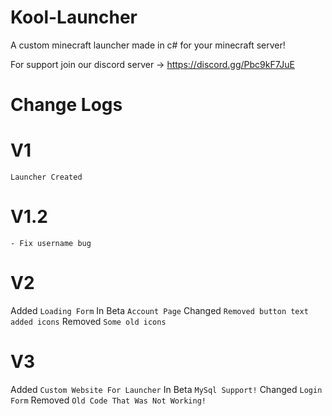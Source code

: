 # Kool-Launcher
A custom minecraft launcher made in c# for your minecraft server!

For support join our discord server -> https://discord.gg/Pbc9kF7JuE


# Change Logs

# V1
``Launcher Created``
# V1.2
``- Fix username bug``
# V2
Added
``Loading Form``
In Beta
``Account Page``
Changed
``Removed button text added icons``
Removed
``Some old icons``

# V3

Added
``Custom Website For Launcher``
In Beta
``MySql Support!``
Changed
``Login Form``
Removed
``Old Code That Was Not Working!``
